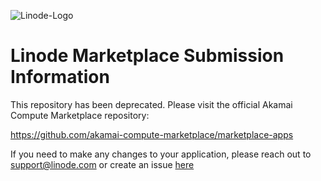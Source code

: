 ![Linode-Logo](https://user-images.githubusercontent.com/62116325/156190595-2da64f37-3324-4fba-8e9e-5011a315c6c1.png)

# Linode Marketplace Submission Information

This repository has been deprecated. Please visit the official Akamai Compute Marketplace repository: 

   https://github.com/akamai-compute-marketplace/marketplace-apps 

If you need to make any changes to your application, please reach out to support@linode.com or create an issue [here](https://github.com/akamai-compute-marketplace/marketplace-apps/issues/new)
